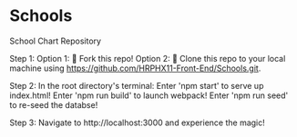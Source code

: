 # Schools
School Chart Repository

Step 1:
  Option 1:
    🍴 Fork this repo!
  Option 2:
    👯 Clone this repo to your local machine using https://github.com/HRPHX11-Front-End/Schools.git.

Step 2:
  In the root directory's terminal:
    Enter 'npm start' to serve up index.html!
    Enter 'npm run build' to launch webpack!
    Enter 'npm run seed' to re-seed the databse!

Step 3:
  Navigate to http://localhost:3000 and experience the magic!
